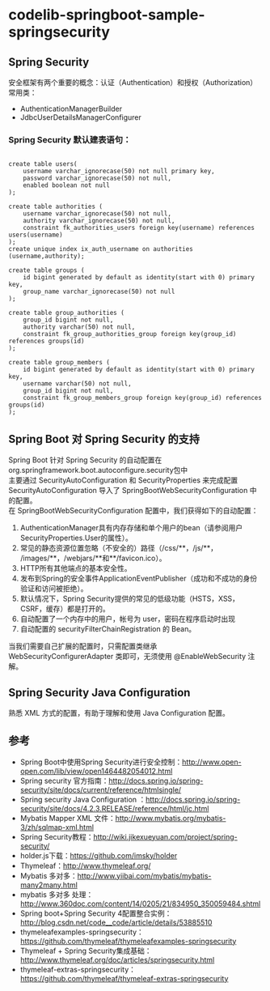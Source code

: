 # codelib-springboot-sample-springsecurity
## Spring Security
安全框架有两个重要的概念：认证（Authentication）和授权（Authorization）<br>
常用类：

* AuthenticationManagerBuilder
* JdbcUserDetailsManagerConfigurer

### Spring Security 默认建表语句：

```SQL(H2)

create table users(
    username varchar_ignorecase(50) not null primary key,
    password varchar_ignorecase(50) not null,
    enabled boolean not null
);

create table authorities (
    username varchar_ignorecase(50) not null,
    authority varchar_ignorecase(50) not null,
    constraint fk_authorities_users foreign key(username) references users(username)
);
create unique index ix_auth_username on authorities (username,authority);

create table groups (
    id bigint generated by default as identity(start with 0) primary key,
    group_name varchar_ignorecase(50) not null
);

create table group_authorities (
    group_id bigint not null,
    authority varchar(50) not null,
    constraint fk_group_authorities_group foreign key(group_id) references groups(id)
);

create table group_members (
    id bigint generated by default as identity(start with 0) primary key,
    username varchar(50) not null,
    group_id bigint not null,
    constraint fk_group_members_group foreign key(group_id) references groups(id)
);

````

## Spring Boot 对 Spring Security 的支持
Spring Boot 针对 Spring Security 的自动配置在 org.springframework.boot.autoconfigure.security包中<br>
主要通过 SecurityAutoConfiguration 和 SecurityProperties 来完成配置<br>
SecurityAutoConfiguration 导入了 SpringBootWebSecurityConfiguration 中的配置。<br>
在 SpringBootWebSecurityConfiguration 配置中，我们获得如下的自动配置：


1. AuthenticationManager具有内存存储和单个用户的bean（请参阅用户 SecurityProperties.User的属性）。
2. 常见的静态资源位置忽略（不安全的）路径（/css/\*\*，/js/\*\*， /images/\*\*，/webjars/\*\*和\*\*/favicon.ico）。
3. HTTP所有其他端点的基本安全性。
4. 发布到Spring的安全事件ApplicationEventPublisher（成功和不成功的身份验证和访问被拒绝）。
5. 默认情况下，Spring Security提供的常见的低级功能（HSTS，XSS，CSRF，缓存）都是打开的。
6. 自动配置了一个内存中的用户，帐号为 user，密码在程序启动时出现
7. 自动配置的 securityFilterChainRegistration 的 Bean。

当我们需要自己扩展的配置时，只需配置类继承 WebSecurityConfigurerAdapter 类即可，无须使用 @EnableWebSecurity 注解。

## Spring Security Java Configuration
熟悉 XML 方式的配置，有助于理解和使用 Java Configuration 配置。

## 参考
* Spring Boot中使用Spring Security进行安全控制：http://www.open-open.com/lib/view/open1464482054012.html
* Spring security 官方指南：http://docs.spring.io/spring-security/site/docs/current/reference/htmlsingle/
* Spring security Java Configuration ：http://docs.spring.io/spring-security/site/docs/4.2.3.RELEASE/reference/html/jc.html
* Mybatis Mapper XML 文件：http://www.mybatis.org/mybatis-3/zh/sqlmap-xml.html
* Spring Security教程：http://wiki.jikexueyuan.com/project/spring-security/
* holder.js下载：https://github.com/imsky/holder
* Thymeleaf：http://www.thymeleaf.org/
* Mybatis 多对多：http://www.yiibai.com/mybatis/mybatis-many2many.html
* mybatis 多对多 处理：http://www.360doc.com/content/14/0205/21/834950_350059484.shtml
* Spring boot+Spring Security 4配置整合实例：http://blog.csdn.net/code__code/article/details/53885510
* thymeleafexamples-springsecurity：https://github.com/thymeleaf/thymeleafexamples-springsecurity
* Thymeleaf + Spring Security集成基础：http://www.thymeleaf.org/doc/articles/springsecurity.html
* thymeleaf-extras-springsecurity：https://github.com/thymeleaf/thymeleaf-extras-springsecurity
